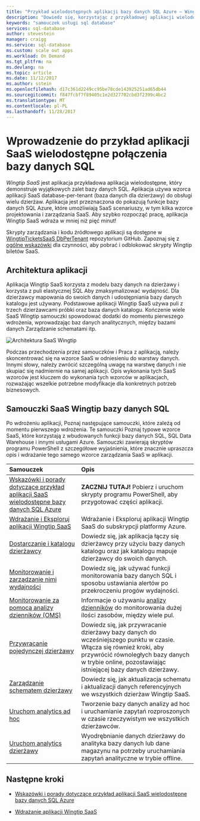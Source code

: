 ```yaml
---
title: "Przykład wielodostępnych aplikacji bazy danych SQL Azure — Wingtip SaaS | Dokumentacja firmy Microsoft"
description: "Dowiedz się, korzystając z przykładowej aplikacji wielodostępnych, która używa usługi Azure SQL Database w przykładzie Wingtip SaaS"
keywords: "samouczek usługi sql database"
services: sql-database
author: stevestein
manager: craigg
ms.service: sql-database
ms.custom: scale out apps
ms.workload: On Demand
ms.tgt_pltfrm: na
ms.devlang: na
ms.topic: article
ms.date: 11/12/2017
ms.author: sstein
ms.openlocfilehash: d17c361d2249cc95be78cde143925251ad65db44
ms.sourcegitcommit: f847fcbf7f89405c1e2d327702cbd3f2399c4bc2
ms.translationtype: MT
ms.contentlocale: pl-PL
ms.lasthandoff: 11/28/2017
---
```

# <a name="introduction-to-a-sql-database-multi-tenant-saas-app-example"></a>Wprowadzenie do przykład aplikacji SaaS wielodostępne połączenia bazy danych SQL

*Wingtip SaaS* jest aplikacja przykładowa aplikacja wielodostępne, który demonstruje wyjątkowych zalet bazy danych SQL. Aplikacja używa wzorca aplikacji SaaS database-per-tenant (baza danych dla dzierżawy) do obsługi wielu dzierżaw. Aplikacja jest przeznaczona do pokazują funkcje bazy danych SQL Azure, które umożliwiają SaaS scenariuszy, w tym kilka wzorce projektowania i zarządzania SaaS. Aby szybko rozpocząć pracę, aplikacja Wingtip SaaS wdraża w mniej niż pięć minut!

Skrypty zarządzania i kodu źródłowego aplikacji są dostępne w [WingtipTicketsSaaS DbPerTenant](https://github.com/Microsoft/WingtipTicketsSaaS-DbPerTenant) repozytorium GitHub. Zapoznaj się z [ogólne wskazówki](saas-tenancy-wingtip-app-guidance-tips.md) dla czynności, aby pobrać i odblokować skrypty Wingtip biletów SaaS.

## <a name="application-architecture"></a>Architektura aplikacji

Aplikacja Wingtip SaaS korzysta z modelu bazy danych na dzierżawy i korzysta z puli elastycznej SQL Aby zmaksymalizować wydajność. Dla dzierżawcy mapowania do swoich danych i udostępniania bazy danych katalogu jest używany. Podstawowe aplikacji Wingtip SaaS używa puli z trzech dzierżawcami próbki oraz baza danych katalogu. Kończenie wiele SaaS Wingtip samouczki spowodować dodatki do momentu pierwszego wdrożenia, wprowadzając baz danych analitycznych, między bazami danych Zarządzanie schematami itp.


![Architektura SaaS Wingtip](media/saas-dbpertenant-wingtip-app-overview/app-architecture.png)


Podczas przechodzenia przez samouczków i Praca z aplikacją, należy skoncentrować się na wzorce SaaS w odniesieniu do warstwy danych. Innymi słowy, należy zwrócić szczególną uwagę na warstwę danych i nie skupiać się nadmiernie na samej aplikacji. Opis wykonania tych SaaS wzorców jest kluczem do wykonania tych wzorców w aplikacjach, rozważając wszelkie potrzebne modyfikacje dla konkretnych potrzeb biznesowych.

## <a name="sql-database-wingtip-saas-tutorials"></a>Samouczki SaaS Wingtip bazy danych SQL

Po wdrożeniu aplikacji, Poznaj następujące samouczki, które zależą od momentu pierwszego wdrożenia. Te samouczki Poznaj typowe wzorce SaaS, które korzystają z wbudowanych funkcji bazy danych SQL, SQL Data Warehouse i innymi usługami Azure. Samouczki zawierają skryptów programu PowerShell z szczegółowe wyjaśnienia, które znacznie upraszcza opis i wdrażanie tego samego wzorce zarządzania SaaS w aplikacji.


| Samouczek | Opis |
|:--|:--|
| [Wskazówki i porady dotyczące przykład aplikacji SaaS wielodostępne bazy danych SQL Azure](saas-tenancy-wingtip-app-guidance-tips.md) | **ZACZNIJ TUTAJ!** Pobierz i uruchom skrypty programu PowerShell, aby przygotować części aplikacji. |
|[Wdrażanie i Eksploruj aplikacji Wingtip SaaS](saas-dbpertenant-get-started-deploy.md)|  Wdrażanie i Eksploruj aplikacji Wingtip SaaS do subskrypcji platformy Azure. |
|[Dostarczanie i katalogu dzierżawcy](saas-dbpertenant-provision-and-catalog.md)| Dowiedz się, jak aplikacja łączy się dzierżawcy przy użyciu bazy danych katalogu oraz jak katalogu mapuje dzierżawcy do swoich danych. |
|[Monitorowanie i zarządzanie nimi wydajności](saas-dbpertenant-performance-monitoring.md)| Dowiedz się, jak używać funkcji monitorowania bazy danych SQL i sposobu ustawiania alertów po przekroczeniu progów wydajności. |
|[Monitorowanie za pomocą analizy dzienników (OMS)](saas-dbpertenant-log-analytics.md) | Informacje o używaniu [analizy dzienników](../log-analytics/log-analytics-overview.md) do monitorowania dużej ilości zasobów, między wiele pul. |
|[Przywracanie pojedynczej dzierżawy](saas-dbpertenant-restore-single-tenant.md)| Dowiedz się, jak przywracanie dzierżawy bazy danych do wcześniejszego punktu w czasie. Włącza się również kroki, aby przywrócić równoległych bazy danych w trybie online, pozostawiając istniejącej bazy danych dzierżawy. |
|[Zarządzanie schematem dzierżawy](saas-tenancy-schema-management.md)| Dowiedz się, jak aktualizacja schematu i aktualizacji danych referencyjnych we wszystkich dzierżaw Wingtip SaaS. |
|[Uruchom analytics ad hoc](saas-tenancy-adhoc-analytics.md) | Tworzenie bazy danych analizy ad hoc i uruchamianie zapytań rozproszonych w czasie rzeczywistym we wszystkich dzierżawców.  |
|[Uruchom analytics dzierżawy](saas-tenancy-tenant-analytics.md) | Wyodrębnianie danych dzierżawy do analityka bazy danych lub dane magazynu na potrzeby uruchamiania zapytań analityczne w trybie offline. |


## <a name="next-steps"></a>Następne kroki

- [Wskazówki i porady dotyczące przykład aplikacji SaaS wielodostępne bazy danych SQL Azure](saas-tenancy-wingtip-app-guidance-tips.md)

- [Wdrażanie aplikacji Wingtip SaaS](saas-dbpertenant-get-started-deploy.md)
